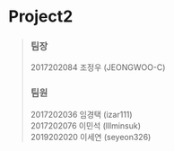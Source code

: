 # Project2

>### 팀장
>2017202084 조정우 (JEONGWOO-C)
>### 팀원
>2017202036 임경택 (izar111)<br>
>2017202076 이민석 (lllminsuk)<br>
>2019202020 이세연 (seyeon326)

